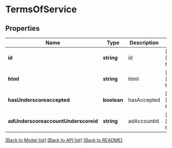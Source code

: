 # TermsOfService

## Properties
Name | Type | Description | Notes
------------ | ------------- | ------------- | -------------
**id** | **string** | id | [optional] [default to null]
**html** | **string** | html | [optional] [default to null]
**hasUnderscoreaccepted** | **boolean** | hasAccepted | [optional] [default to null]
**adUnderscoreaccountUnderscoreid** | **string** | adAccountId | [optional] [default to null]

[[Back to Model list]](../README.md#documentation-for-models) [[Back to API list]](../README.md#documentation-for-api-endpoints) [[Back to README]](../README.md)


